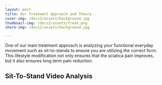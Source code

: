 ```yaml
---
layout: post
title: Our Treatment Approach and Theory 
cover-img: /docs2/assets/background.jpg
thumbnail-img: /docs2/assets/treat.png
share-img: /docs2/assets/background.jpg

---
```

One of our main treatment approach is analyzing your functional everyday movement such as sit-to-stands to ensure you are utilizing the correct form. This lifestyle modification not only ensures that the sciatica pain improves, but it also ensures long term pain reduction.

## Sit-To-Stand Video Analysis 



